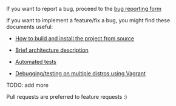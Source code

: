 If you want to report a bug, proceed to the
[bug reporting form](https://github.com/ddterm/gnome-shell-extension-ddterm/issues/new?labels=bug&template=BUG.yml)

If you want to implement a feature/fix a bug, you might find these documents
useful:

* [How to build and install the project from source](BUILD.md)

* [Brief architecture description](Architecture.md)

* [Automated tests](Test.md)

* [Debugging/testing on multiple distros using Vagrant](Vagrant.md)

TODO: add more

Pull requests are preferred to feature requests :)
